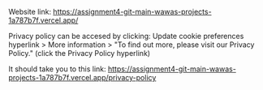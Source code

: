 Website link:
https://assignment4-git-main-wawas-projects-1a787b7f.vercel.app/

Privacy policy can be accesed by clicking:
Update cookie preferences hyperlink > More information > "To find out more, please visit our Privacy Policy." (click the Privacy Policy hyperlink)

It should take you to this link:
https://assignment4-git-main-wawas-projects-1a787b7f.vercel.app/privacy-policy
